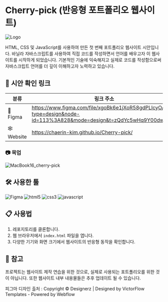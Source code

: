 # Cherry-pick (반응형 포트폴리오 웹사이트)
![Logo](https://github.com/chaerin-kim/Cherry-pick/assets/82197400/2da35f47-8067-48ab-a04d-99ed36887ef6)

HTML, CSS 및 JavaScript를 사용하여 만든 첫 번째 포트폴리오 웹사이트 시안입니다.
바닐라 자바스크립트를 사용하여 직접 코드를 작성하면서 언어를 배우고자 이 웹사이트를 시작하게 되었습니다.
기본적인 기술에 익숙해지고 실제로 코드를 작성함으로써 자바스크립트 언어를 더 깊이 이해하고자 노력하고 있습니다.

## 🔗 시안 확인 링크

| 분류 | 링크 주소 |
|----------|----------|
|🎨 Figma |https://www.figma.com/file/xgoBk6e1jXoR58gdPLlcyO/HRD?type=design&node-id=113%3A828&mode=design&t=zQdYc5wHq9Y00dw6-1|
|🕸️ Website |https://chaerin-kim.github.io/Cherry-pick/|


### 📷 목업
![MacBook16_cherry-pick](https://github.com/chaerin-kim/Cherry-pick/assets/82197400/b6b65001-840c-49fa-8646-d0fd681bc428)




## 🛠️ 사용한 툴
![Figma](https://img.shields.io/badge/figma-F24E1E.svg?&style=for-the-badge&logo=figma&logoColor=white)
![html5](https://img.shields.io/badge/html5-E34F26.svg?&style=for-the-badge&logo=html5&logoColor=white)
![css3](https://img.shields.io/badge/css3-1572B6.svg?&style=for-the-badge&logo=css3&logoColor=white)
![javascript](https://img.shields.io/badge/javascript-F7DF1E.svg?&style=for-the-badge&logo=javascript&logoColor=white)

## 📋 사용법

1. 레포지토리를 클론합니다.
2. 웹 브라우저에서 `index.html` 파일을 엽니다.
3. 다양한 기기와 화면 크기에서 웹사이트의 반응형 동작을 확인합니다.

## 📍 참고

프로젝트는 웹사이트 제작 연습을 위한 것으로, 실제로 사용되는 포트폴리오를 위한 것이 아닙니다.
또한 웹사이트 내부 내용물들은 추후 업데이트 될 수 있습니다.

피그마 디자인 출처 : Copyright © Designerz | Designed by VictorFlow Templates - Powered by Webflow

